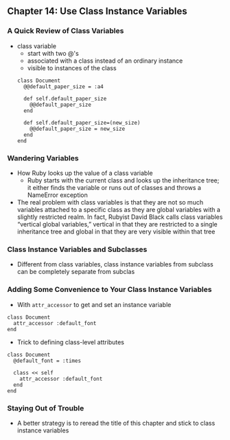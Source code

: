 ## Chapter 14: Use Class Instance Variables

### A Quick Review of Class Variables

- class variable
	- start with two @'s 
	- associated with a class instead of an ordinary instance
	- visible to instances of the class
	```
	class Document
	  @@default_paper_size = :a4
		
	  def self.default_paper_size
	    @@default_paper_size
	  end
		
	  def self.default_paper_size=(new_size)
	    @@default_paper_size = new_size
	  end
	end
	```
	
### Wandering Variables

- How Ruby looks up the value of a class variable
	- Ruby starts with the current class and looks up the inheritance tree; it either finds the variable or runs out of classes and throws a NameError exception
- The real problem with class variables is that they are not so much variables attached to a specific class as they are global variables with a slightly restricted realm. In fact, Rubyist David Black calls class variables “vertical global variables,” vertical in that they are restricted to a single inheritance tree and global in that they are very visible within that tree

### Class Instance Variables and Subclasses

- Different from class variables, class instance variables from subclass can be completely separate from subclas

### Adding Some Convenience to Your Class Instance Variables

- With `attr_accessor` to get and set an instance variable
```
class Document
  attr_accessor :default_font
end
```
- Trick to defining class-level attributes
```
class Document
  @default_font = :times
	
  class << self
    attr_accessor :default_font
  end
end
```

### Staying Out of Trouble

- A better strategy is to reread the title of this chapter and stick to class instance variables